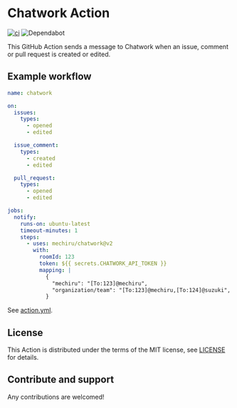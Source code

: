 # Chatwork Action

[![ci](https://github.com/mechiru/chatwork/workflows/ci/badge.svg)](https://github.com/mechiru/chatwork/actions?query=workflow:ci)
![Dependabot](https://api.dependabot.com/badges/status?host=github&repo=mechiru/chatwork)

This GitHub Action sends a message to Chatwork when an issue, comment or pull request is created or edited.

## Example workflow

```yaml
name: chatwork

on:
  issues:
    types:
      - opened
      - edited

  issue_comment:
    types:
      - created
      - edited

  pull_request:
    types:
      - opened
      - edited

jobs:
  notify:
    runs-on: ubuntu-latest
    timeout-minutes: 1
    steps:
      - uses: mechiru/chatwork@v2
        with:
          roomId: 123
          token: ${{ secrets.CHATWORK_API_TOKEN }}
          mapping: |
            {
              "mechiru": "[To:123]@mechiru",
              "organization/team": "[To:123]@mechiru,[To:124]@suzuki",
            }
```

See [action.yml](./action.yml).

## License

This Action is distributed under the terms of the MIT license, see [LICENSE](./LICENSE) for details.

## Contribute and support

Any contributions are welcomed!
